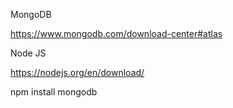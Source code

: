 MongoDB

https://www.mongodb.com/download-center#atlas

Node JS

https://nodejs.org/en/download/

npm install mongodb